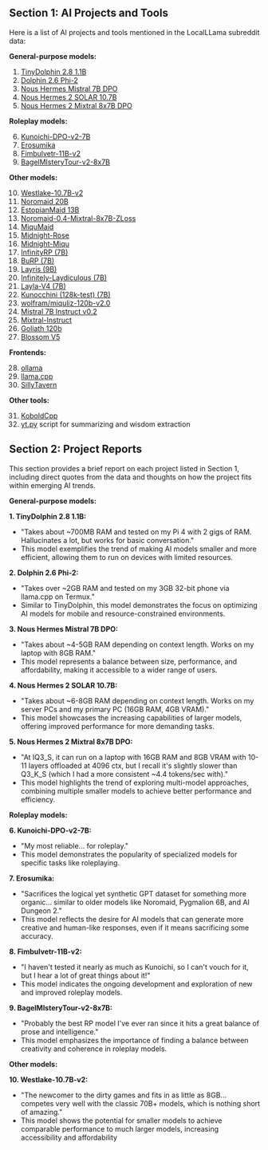 ## Section 1: AI Projects and Tools

Here is a list of AI projects and tools mentioned in the LocalLLama subreddit data:

**General-purpose models:**

1. [TinyDolphin 2.8 1.1B](https://huggingface.co/Crataco/TinyDolphin-2.8-1.1b-imatrix-GGUF)
2. [Dolphin 2.6 Phi-2](https://huggingface.co/TheBloke/dolphin-2_6-phi-2-GGUF)
3. [Nous Hermes Mistral 7B DPO](https://huggingface.co/Crataco/Nous-Hermes-2-Mistral-7B-DPO-imatrix-GGUF)
4. [Nous Hermes 2 SOLAR 10.7B](https://huggingface.co/TheBloke/Nous-Hermes-2-SOLAR-10.7B-GGUF)
5. [Nous Hermes 2 Mixtral 8x7B DPO](https://huggingface.co/mradermacher/Nous-Hermes-2-Mixtral-8x7B-DPO-i1-GGUF)

**Roleplay models:**

6. [Kunoichi-DPO-v2-7B](https://huggingface.co/brittlewis12/Kunoichi-DPO-v2-7B-GGUF)
7. [Erosumika](https://huggingface.co/Lewdiculous/Erosumika-7B-GGUF-IQ-Imatrix)
8. [Fimbulvetr-11B-v2](https://huggingface.co/mradermacher/Fimbulvetr-11B-v2-i1-GGUF)
9. [BagelMIsteryTour-v2-8x7B](https://huggingface.co/ycros/BagelMIsteryTour-v2-8x7B-GGUF)

**Other models:**

10. [Westlake-10.7B-v2](https://huggingface.co/TheBloke/Westlake-10.7B-v2-GGML)
11. [Noromaid 20B](https://huggingface.co/TheBloke/Noromaid-20B-GGML)
12. [EstopianMaid 13B](https://huggingface.co/TheBloke/EstopianMaid-13B-GGML)
13. [Noromaid-0.4-Mixtral-8x7B-ZLoss](https://huggingface.co/TheBloke/Noromaid-0.4-Mixtral-8x7B-ZLoss-GGML)
14. [MiquMaid](https://huggingface.co/TheBloke/MiquMaid-GGML)
15. [Midnight-Rose](https://huggingface.co/TheBloke/Midnight-Rose-70B-GGML)
16. [Midnight-Miqu](https://huggingface.co/TheBloke/Midnight-Miqu-70B-GGML)
17. [InfinityRP (7B)](https://huggingface.co/Endevor/InfinityRP-v1-7B)
18. [BuRP (7B)](https://huggingface.co/ChaoticNeutrals/BuRP_7B)
19. [Layris (9B)](https://huggingface.co/ChaoticNeutrals/Layris_9B/)
20. [Infinitely-Laydiculous (7B)](https://huggingface.co/Nitral-AI/Infinitely-Laydiculous-7B)
21. [Layla-V4 (7B)](https://huggingface.co/l3utterfly/mistral-7b-v0.1-layla-v4/)
22. [Kunocchini (128k-test) (7B)](https://huggingface.co/Nitral-AI/Kunocchini-7b-128k-test)
23. [wolfram/miquliz-120b-v2.0](https://huggingface.co/wolfram/miquliz-120b-v2.0)
24. [Mistral 7B Instruct v0.2](https://huggingface.co/decapoda-research/llama-7B-hf-int4-qe)
25. [Mixtral-Instruct](https://huggingface.co/TheBloke/Mixtral-Instruct-GGML)
26. [Goliath 120b](https://huggingface.co/EleutherAI/gpt-neox-20b)
27. [Blossom V5](https://huggingface.co/THUDM/Blossom-7B-v5)

**Frontends:**

28. [ollama](https://github.com/ollama/ollama)
29. [llama.cpp](https://github.com/ggerganov/llama.cpp)
30. [SillyTavern](https://github.com/SillyTavern/SillyTavern)

**Other tools:**

31. [KoboldCpp](https://github.com/LostRuins/koboldcpp)
32. [yt.py](http://yt.py) script for summarizing and wisdom extraction

## Section 2: Project Reports

This section provides a brief report on each project listed in Section 1, including direct quotes from the data and thoughts on how the project fits within emerging AI trends.

**General-purpose models:**

**1. TinyDolphin 2.8 1.1B:**

- "Takes about ~700MB RAM and tested on my Pi 4 with 2 gigs of RAM. Hallucinates a lot, but works for basic conversation."
- This model exemplifies the trend of making AI models smaller and more efficient, allowing them to run on devices with limited resources.

**2. Dolphin 2.6 Phi-2:**

- "Takes over ~2GB RAM and tested on my 3GB 32-bit phone via llama.cpp on Termux."
- Similar to TinyDolphin, this model demonstrates the focus on optimizing AI models for mobile and resource-constrained environments.

**3. Nous Hermes Mistral 7B DPO:**

- "Takes about ~4-5GB RAM depending on context length. Works on my laptop with 8GB RAM."
- This model represents a balance between size, performance, and affordability, making it accessible to a wider range of users.

**4. Nous Hermes 2 SOLAR 10.7B:**

- "Takes about ~6-8GB RAM depending on context length. Works on my server PCs and my primary PC (16GB RAM, 4GB VRAM)."
- This model showcases the increasing capabilities of larger models, offering improved performance for more demanding tasks.

**5. Nous Hermes 2 Mixtral 8x7B DPO:**

- "At IQ3_S, it can run on a laptop with 16GB RAM and 8GB VRAM with 10-11 layers offloaded at 4096 ctx, but I recall it's slightly slower than Q3_K_S (which I had a more consistent ~4.4 tokens/sec with)."
- This model highlights the trend of exploring multi-model approaches, combining multiple smaller models to achieve better performance and efficiency.

**Roleplay models:**

**6. Kunoichi-DPO-v2-7B:**

- "My most reliable... for roleplay."
- This model demonstrates the popularity of specialized models for specific tasks like roleplaying.

**7. Erosumika:**

- "Sacrifices the logical yet synthetic GPT dataset for something more organic... similar to older models like Noromaid, Pygmalion 6B, and AI Dungeon 2."
- This model reflects the desire for AI models that can generate more creative and human-like responses, even if it means sacrificing some accuracy.

**8. Fimbulvetr-11B-v2:**

- "I haven't tested it nearly as much as Kunoichi, so I can't vouch for it, but I hear a lot of great things about it!"
- This model indicates the ongoing development and exploration of new and improved roleplay models.

**9. BagelMIsteryTour-v2-8x7B:**

- "Probably the best RP model I've ever ran since it hits a great balance of prose and intelligence."
- This model emphasizes the importance of finding a balance between creativity and coherence in roleplay models.

**Other models:**

**10. Westlake-10.7B-v2:**

- "The newcomer to the dirty games and fits in as little as 8GB... competes very well with the classic 70B+ models, which is nothing short of amazing."
- This model shows the potential for smaller models to achieve comparable performance to much larger models, increasing accessibility and affordability
